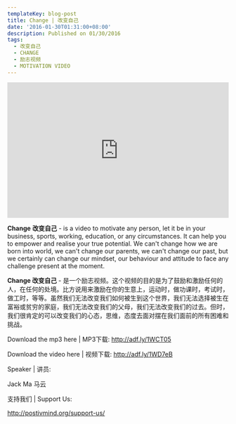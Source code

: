 ```yaml
---
templateKey: blog-post
title: Change | 改变自己
date: '2016-01-30T01:31:00+08:00'
description: Published on 01/30/2016
tags:
  - 改变自己
  - CHANGE
  - 励志视频
  - MOTIVATION VIDEO
---
```

<div style="position: relative;padding-bottom: 56.25%;padding-top: 25px;height: 0;">  
<iframe style="position: absolute; top: 0;left: 0;width: 100%; height: 100%;" width="560" height="315" src="https://www.youtube.com/embed/uqAfIkfsEEU" frameborder="0" allowfullscreen=""></iframe>  
</div>



**Change** **改变自己** - is a video to motivate any person, let it be in your business, sports, working, education, or any circumstances. It can help you to empower and realise your true potential. We can't change how we are born into world, we can't change our parents, we can't change our past, but we certainly can change our mindset, our behaviour and attitude to face any challenge present at the moment.



**Change 改变自己** - 是一个励志视频。这个视频的目的是为了鼓励和激励任何的人，在任何的处境。比方说用来激励在你的生意上，运动时，做功课时，考试时，做工时，等等。虽然我们无法改变我们如何被生到这个世界，我们无法选择被生在富裕或贫穷的家庭，我们无法改变我们的父母，我们无法改变我们的过去。但时，我们很肯定的可以改变我们的心态，思维，态度去面对摆在我们面前的所有困难和挑战。



Download the mp3 here | MP3下载: http://adf.ly/1WCT05 

Download the video here | 视频下载: http://adf.ly/1WD7eB

Speaker | 讲员: 

Jack Ma 马云

支持我们 | Support Us:

http://postivmind.org/support-us/
